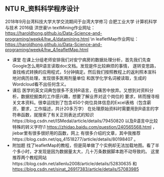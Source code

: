 ﻿## NTU R_资料科学程序设计
2018年9月台湾科技大学大学交流期间于台湾大学修习
合肥工业大学 计算机科学与技术 2016级 洪世豪\n
textMining作业网址：https://haroldhong.github.io/Data-Science-and-programing/week4/hw_4/datamining.html \n
leafletMap作业网址：https://haroldhong.github.io/Data-Science-and-programing/week4/hw_4/leafletMap.html


- 课堂
在课上分组老师安排我们对安宁病房的数据处理分析，首先我们先查Google怎么用R语言读取doc文档。发现是件比较麻烦的事情，
遂转变思路，查找格式转换的应用程式，5分钟搞定。然后我们按照教程上的返利照本宣科地对病历处理，发现很多医用剂量单位
和医学化学名词被读取，生成的Wordcloud看不出任何含义。
- 课后
医学的英文词典包很多不支持R语言，在痛苦中放弃。又想到对资料分析，数据挖掘类的工作感兴趣，想要了解业界对这个岗位的
要求，转而搜寻相关文本资料。很幸运找到了包含450个岗位具体信息的Excel表格（包含薪资，要求，工作描述，共计20多万字）
在处理原始资料时需要用到R语言的字符串函数，就搜索了有关正则表达式的知识https://blog.csdn.net/ISMedal/article/details/79450820
以及R语言中比较特殊的转义字符\\1 https://zhidao.baidu.com/question/240565568.html ，jiebar里有很多很好用的函数，网上
有很多介绍的文章，其中我推荐https://blog.csdn.net/qq_41518277/article/details/80198407 。
- 附加题
找了leafletMap的教程，但是简单做了个实例却无法加载地图。看了半个多小时，才发现是因为数据量太大，几十万条数据脚本跑不动导致的。
这里推荐两个教程网站https://blog.csdn.net/allenlu2008/article/details/52830635 和 https://blog.csdn.net/sinat_26917383/article/details/57083985
